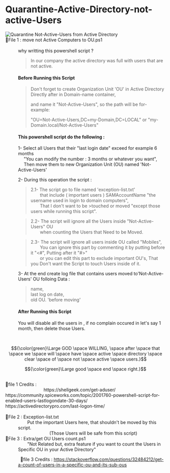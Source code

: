 # Quarantine-Active-Directory-not-active-Users 
<dl>

  <picture>
  <img alt="Quarantine Not-Active-Users from Active Directory" src="https://i.imgur.com/aCGirE4.png">
</picture>

<dt>📂File 1 : move not Active Computers to OU.ps1</dt>
<dd><br>
  why writting this powershell script ?

> In our company the active directory was full with users that are not active.

<H4> Before Running this Script </H4>

> Don't forget to create Organization Unit 'OU' in Active Directory Directly after in Domain-name container,
>
>  and name it "Not-Active-Users", so the path will be for-example:
>
> "OU=Not-Active-Users,DC=my-Domain,DC=LOCAL" or "my-Domain.local/Not-Active-Users"
 
<H4> This powershell script do the following : </H4>

1- Select all Users that their "last login date" exceed for example 6 months <br>
&ensp; &ensp;"You can modify the number : 3 months or whatever you want",<br>
&ensp; &ensp;Then move them to new Organization Unit (OU) named 'Not-Active-Users'

2- During this operation the script :
> 2.1- The script go to file named 'exception-list.txt' <br>
> &ensp; &ensp; &ensp;that include ( important users ) SAMAccountName "the username used in login to domain computers", <br>
> &ensp; &ensp; &ensp;That I don't want to be >touched or moved "except those users while running this script".

> 2.2- The script will ignore all the Users inside "Not-Active-Users" OU <br>
> &ensp; &ensp; &ensp;when counting the Users that Need to be Moved.

> 2.3- The script will ignore all users inside OU called "Mobiles", <br>
> &ensp; &ensp; &ensp;You can ignore this part by commenting it by putting before it "<#", Putting after it "#>" <br>
> &ensp; &ensp; &ensp;or you can edit this part to exclude important OU's, That you Don't want the Script to touch Users inside of it.

3- At the end create log file that contains users moved to'Not-Active-Users' OU folloing Data :
> name,<br>
> last log on date,<br>
> old OU. 'before moving'

<H4> After Running this Script </H4>

You will disable all the users in , if no complain occured in let's say 1 month,
then delete those Users.
</dd>
<br>

$${\color{green}\Large GOD \space WILLING, \space after \space that \space we \space will \space have \space active \space directory \space clear \space of \space not \space active \space users.}$$

$${\color{green}\Large good \space end \space right.}$$

<br>
📜file 1 Credits : <br>
&ensp; &ensp; &ensp; &ensp; &ensp; &ensp; &ensp; &ensp; &ensp; &ensp; &ensp; https://shellgeek.com/get-aduser/ <br>
https://community.spiceworks.com/topic/2001760-powershell-script-for-enabled-users-lastlogondate-30-days/ <br>
https://activedirectorypro.com/last-logon-time/
<br>
<br>
<dt> 📂File 2 : Exception-list.txt </dt>
<dd>
&ensp; &ensp; &ensp;Put the important Users here, that shouldn't be moved by this script.<br>
&ensp; &ensp; &ensp; &ensp; &ensp; &ensp; &ensp; &ensp; &ensp; (Those Users will be safe from this script)
</dd>


<dt>📂File 3 : Extra/get OU Users count.ps1 </dt>
<dd>
&ensp; &ensp; &ensp;"Not Related but, extra feature if you want to count the Users in Specific OU in your Active Directory"

&ensp;📜file 3 Credits : https://stackoverflow.com/questions/32484212/get-a-count-of-users-in-a-specific-ou-and-its-sub-ous
</dd>
